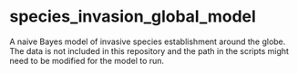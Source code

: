 # species_invasion_global_model
 A naive Bayes model of invasive species establishment around the globe. The data is not included in this repository and the path in the scripts might need to be modified for the model to run.
